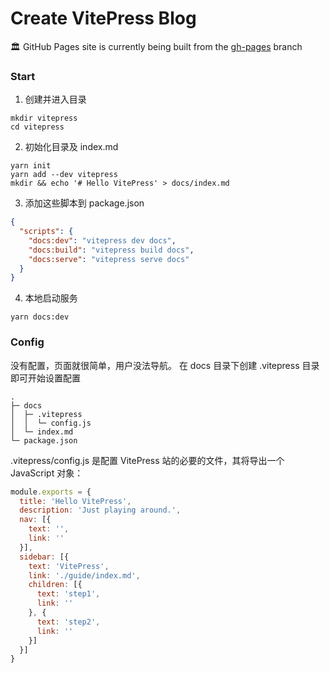 # Create VitePress Blog
:classical_building: GitHub Pages site is currently being built from the [gh-pages](https://github.com/akram8/akram8.github.io/tree/gh-pages) branch
### Start
1. 创建并进入目录
```shell
mkdir vitepress
cd vitepress
```
2. 初始化目录及 index.md
```shell
yarn init
yarn add --dev vitepress
mkdir && echo '# Hello VitePress' > docs/index.md
```
3. 添加这些脚本到 package.json
```json
{
  "scripts": {
    "docs:dev": "vitepress dev docs",
    "docs:build": "vitepress build docs",
    "docs:serve": "vitepress serve docs"
  }
}
```
4. 本地启动服务
```shell
yarn docs:dev
```

### Config
没有配置，页面就很简单，用户没法导航。 在 docs 目录下创建 .vitepress 目录即可开始设置配置
```shell
.
├─ docs
│  ├─ .vitepress
│  │  └─ config.js
│  └─ index.md
└─ package.json
```
.vitepress/config.js 是配置 VitePress 站的必要的文件，其将导出一个 JavaScript 对象：
```js
module.exports = {
  title: 'Hello VitePress',
  description: 'Just playing around.',
  nav: [{
    text: '',
    link: ''
  }],
  sidebar: [{
    text: 'VitePress',
    link: './guide/index.md',
    children: [{
      text: 'step1',
      link: ''
    }, {
      text: 'step2',
      link: ''
    }]
  }]
}
```
